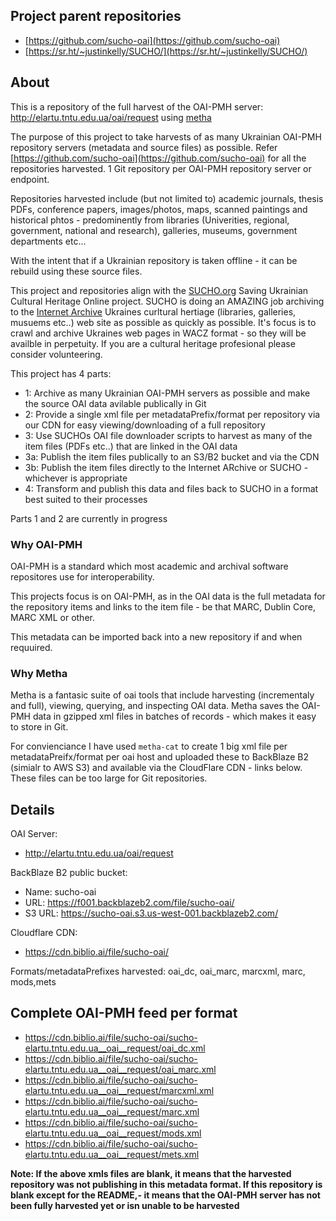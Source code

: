## Project parent repositories

 * [https://github.com/sucho-oai](https://github.com/sucho-oai)
 * [https://sr.ht/~justinkelly/SUCHO/](https://sr.ht/~justinkelly/SUCHO/)

## About

This is a repository of the full harvest of the OAI-PMH server: http://elartu.tntu.edu.ua/oai/request using [metha](https://github.com/miku/metha)

The purpose of this project to take harvests of as many Ukrainian OAI-PMH repository servers (metadata and source files) as possible. Refer [https://github.com/sucho-oai](https://github.com/sucho-oai) for all the repositories harvested. 1 Git repository per OAI-PMH repository server or endpoint.

Repositories harvested include (but not limited to) academic journals, thesis PDFs, conference papers, images/photos, maps, scanned paintings and historical phtos - predominently from libraries (Univerities, regional, government, national and research), galleries, museums, government departments etc...

With the intent that if a Ukrainian repository is taken offline - it can be rebuild using these source files.

This project and repositories align with the [SUCHO.org](https://sucho.org) Saving Ukrainian Cultural Heritage Online project. SUCHO is doing an AMAZING job archiving to the [Internet Archive](https://archive.org) Ukraines curltural hertiage (libraries, galleries, musuems etc..) web site as possible as quickly as possible. It's focus is to crawl and archive Ukraines web pages in WACZ format - so they will be availble in perpetuity. If you are a cultural heritage profesional please consider volunteering.

This project has 4 parts:

 * 1: Archive as many Ukrainian OAI-PMH servers as possible and make the source OAI data avilable publically in Git
 * 2: Provide a single xml file per metadataPrefix/format per repository via our CDN for easy viewing/downloading of a full repository
 * 3: Use SUCHOs OAI file downloader scripts to harvest as many of the item files (PDFs etc..) that are linked in the OAI data
  * 3a: Publish the item files publically to an S3/B2 bucket and via the CDN
  * 3b: Publish the item files directly to the Internet ARchive or SUCHO - whichever is appropriate
 * 4: Transform and publish this data and files back to SUCHO in a format best suited to their processes

Parts 1 and 2 are currently in progress

### Why OAI-PMH

OAI-PMH is a standard which most academic and archival software repositores use for interoperability.

This projects focus is on OAI-PMH, as in the OAI data is the full metadata for the repository items and links to the item file - be that MARC, Dublin Core, MARC XML or other.

This metadata can be imported back into a new repository if and when requuired.

### Why Metha

Metha is a fantasic suite of oai tools that include harvesting (incrementaly and full), viewing, querying, and inspecting OAI data. 
Metha saves the OAI-PMH data in gzipped xml files in batches of records - which makes it easy to store in Git. 

For convienciance I have used `metha-cat` to create 1 big xml file per metadataPreifx/format per oai host and uploaded these to BackBlaze B2 (simialr to AWS S3) and available via the CloudFlare CDN - links below. These files can be too large for Git repositories.

## Details

OAI Server: 

 * http://elartu.tntu.edu.ua/oai/request

BackBlaze B2 public bucket:

 * Name: sucho-oai
 * URL:
https://f001.backblazeb2.com/file/sucho-oai/
 * S3 URL: https://sucho-oai.s3.us-west-001.backblazeb2.com/

Cloudflare CDN:

 * https://cdn.biblio.ai/file/sucho-oai/

Formats/metadataPrefixes harvested: oai_dc, oai_marc, marcxml, marc, mods,mets

## Complete OAI-PMH feed per format

* https://cdn.biblio.ai/file/sucho-oai/sucho-elartu.tntu.edu.ua__oai__request/oai_dc.xml
* https://cdn.biblio.ai/file/sucho-oai/sucho-elartu.tntu.edu.ua__oai__request/oai_marc.xml
* https://cdn.biblio.ai/file/sucho-oai/sucho-elartu.tntu.edu.ua__oai__request/marcxml.xml
* https://cdn.biblio.ai/file/sucho-oai/sucho-elartu.tntu.edu.ua__oai__request/marc.xml
* https://cdn.biblio.ai/file/sucho-oai/sucho-elartu.tntu.edu.ua__oai__request/mods.xml
* https://cdn.biblio.ai/file/sucho-oai/sucho-elartu.tntu.edu.ua__oai__request/mets.xml


**Note: If the above xmls files are blank, it means that the harvested repository was not publishing in this metadata format. If this repository is blank except for the README,- it means that the OAI-PMH server has not been fully harvested yet or isn unable to be harvested**
